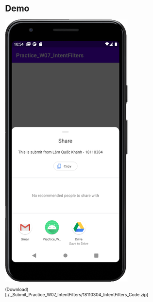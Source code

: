# Demo

![demo](./._Submit_Practice_W07_IntentFilters/18110304_IntentFilters.png)

(Download)[./._Submit_Practice_W07_IntentFilters/18110304_IntentFilters_Code.zip]